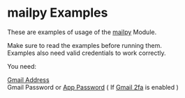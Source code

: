 # mailpy Examples  
  
These are examples of usage of the [mailpy](https://www.github.com/Y4hL/mailpy) Module.
  
Make sure to read the examples before running them.  
Examples also need valid credentials to work correctly.  
  
You need:  
  
[Gmail Address](https://accounts.google.com/SignUp?hl=en)  
Gmail Password or [App Password](https://myaccount.google.com/apppasswords) ( If [Gmail 2fa](https://www.google.com/landing/2step/) is enabled )  
